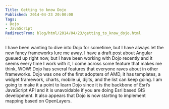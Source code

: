 ```yaml
---
Title: Getting to know Dojo
Published: 2014-04-23 20:00:00
Tags:
- Dojo
- JavaScript
RedirectFrom: blog/html/2014/04/23/getting_to_know_dojo.html
---
```


I have been wanting to dive into Dojo for sometime, but I have always let the new fancy frameworks lure me away. I have a draft post about Angular gueued up right now, but I have been working with Dojo recently and it seems every time I work with it, I come across some feature that makes me think, WOW! Dojo has several features that everyone raves about in other frameworks. Dojo was one of
the first adopters of AMD, it has templates, a widget framework, charts, mobile ui, dijits, and the list can keep going.  I am going to make it a point to learn Dojo since it is the backbone of Esri’s JavaScript API and it is unavoidable if you are doing Esri based GIS development. It also appears that Dojo is now starting to implement mapping based on OpenLayers.